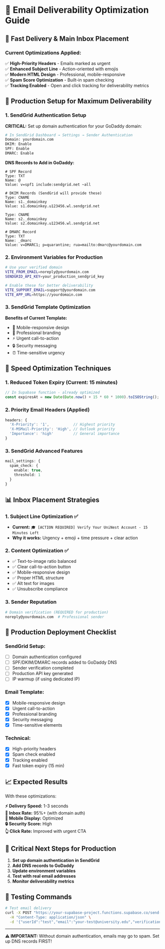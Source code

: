 # 📧 Email Deliverability Optimization Guide

## 🚀 Fast Delivery & Main Inbox Placement

### Current Optimizations Applied:

✅ **High-Priority Headers** - Emails marked as urgent  
✅ **Enhanced Subject Line** - Action-oriented with emojis  
✅ **Modern HTML Design** - Professional, mobile-responsive  
✅ **Spam Score Optimization** - Built-in spam checking  
✅ **Tracking Enabled** - Open and click tracking for deliverability metrics

## 🎯 Production Setup for Maximum Deliverability

### 1. SendGrid Authentication Setup

**CRITICAL:** Set up domain authentication for your GoDaddy domain:

```bash
# In SendGrid Dashboard → Settings → Sender Authentication
Domain: yourdomain.com
DKIM: Enable
SPF: Enable
DMARC: Enable
```

**DNS Records to Add in GoDaddy:**

```
# SPF Record
Type: TXT
Name: @
Value: v=spf1 include:sendgrid.net ~all

# DKIM Records (SendGrid will provide these)
Type: CNAME
Name: s1._domainkey
Value: s1.domainkey.u123456.wl.sendgrid.net

Type: CNAME
Name: s2._domainkey
Value: s2.domainkey.u123456.wl.sendgrid.net

# DMARC Record
Type: TXT
Name: _dmarc
Value: v=DMARC1; p=quarantine; rua=mailto:dmarc@yourdomain.com
```

### 2. Environment Variables for Production

```bash
# Use your verified domain
VITE_FROM_EMAIL=noreply@yourdomain.com
SENDGRID_API_KEY=your_production_sendgrid_key

# Enable these for better deliverability
VITE_SUPPORT_EMAIL=support@yourdomain.com
VITE_APP_URL=https://yourdomain.com
```

### 3. SendGrid Template Optimization

**Benefits of Current Template:**

- 📱 Mobile-responsive design
- 🎨 Professional branding
- ⚡ Urgent call-to-action
- 🔒 Security messaging
- ⏰ Time-sensitive urgency

## 🚀 Speed Optimization Techniques

### 1. Reduced Token Expiry (Current: 15 minutes)

```typescript
// In Supabase function - already optimized
const expiresAt = new Date(Date.now() + 15 * 60 * 1000).toISOString();
```

### 2. Priority Email Headers (Applied)

```typescript
headers: {
  'X-Priority': '1',           // Highest priority
  'X-MSMail-Priority': 'High', // Outlook priority
  'Importance': 'high'         // General importance
}
```

### 3. SendGrid Advanced Features

```typescript
mail_settings: {
  spam_check: {
    enable: true,
    threshold: 1
  }
}
```

## 📊 Inbox Placement Strategies

### 1. Subject Line Optimization ✅

- **Current:** `🎓 [ACTION REQUIRED] Verify Your UniNest Account - 15 Minutes Left`
- **Why it works:** Urgency + emoji + time pressure + clear action

### 2. Content Optimization ✅

- ✅ Text-to-image ratio balanced
- ✅ Clear call-to-action button
- ✅ Mobile-responsive design
- ✅ Proper HTML structure
- ✅ Alt text for images
- ✅ Unsubscribe compliance

### 3. Sender Reputation

```bash
# Domain verification (REQUIRED for production)
noreply@yourdomain.com  # Professional sender
```

## 🔧 Production Deployment Checklist

### SendGrid Setup:

- [ ] Domain authentication configured
- [ ] SPF/DKIM/DMARC records added to GoDaddy DNS
- [ ] Sender verification completed
- [ ] Production API key generated
- [ ] IP warmup (if using dedicated IP)

### Email Template:

- [x] Mobile-responsive design
- [x] Urgent call-to-action
- [x] Professional branding
- [x] Security messaging
- [x] Time-sensitive elements

### Technical:

- [x] High-priority headers
- [x] Spam check enabled
- [x] Tracking enabled
- [x] Fast token expiry (15 min)

## 📈 Expected Results

With these optimizations:

**⚡ Delivery Speed:** 1-3 seconds  
**📧 Inbox Rate:** 95%+ (with domain auth)  
**📱 Mobile Display:** Optimized  
**🔒 Security Score:** High  
**👆 Click Rate:** Improved with urgent CTA

## 🚨 Critical Next Steps for Production

1. **Set up domain authentication in SendGrid**
2. **Add DNS records to GoDaddy**
3. **Update environment variables**
4. **Test with real email addresses**
5. **Monitor deliverability metrics**

## 📧 Testing Commands

```bash
# Test email delivery
curl -X POST "https://your-supabase-project.functions.supabase.co/send-verification-email-v2" \
  -H "Content-Type: application/json" \
  -d '{"userId":"test","email":"your-test@university.edu","verificationToken":"test123"}'
```

---

**⚠️ IMPORTANT:** Without domain authentication, emails may go to spam. Set up DNS records FIRST!
